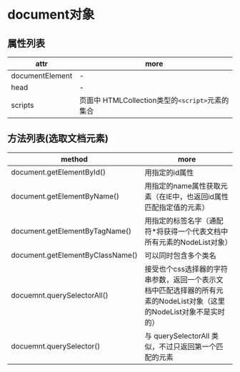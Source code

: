 # document对象

## 属性列表

| attr            | more                                 |
|-----------------|--------------------------------------|
| documentElement | -                                    |
| head            | -                                    |
| scripts         | 页面中 HTMLCollection类型的`<script>`元素的集合 |

## 方法列表(选取文档元素)

| method                           | more                                                                |
|----------------------------------|---------------------------------------------------------------------|
| document.getElementById()        | 用指定的id属性                                                            |
| document.getElementByName()      | 用指定的name属性获取元素（在IE中，也返回id属性匹配指定值的元素）                                |
| document.getElementByTagName()   | 用指定的标签名字（通配符*将获得一个代表文档中所有元素的NodeList对象）                             |
| document.getElementByClassName() | 可以同时包含多个类名                                                          |
| docuemnt.querySelectorAll()      | 接受也个css选择器的字符串参数，返回一个表示文档中匹配选择器的所有元素的NodeList对象（这里的NodeList对象不是实时的） |
| docuemnt.querySelector()         | 与 querySelectorAll 类似，不过只返回第一个匹配的元素                                 |
